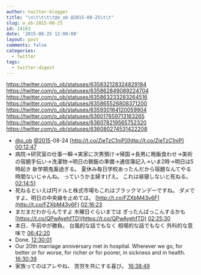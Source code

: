 ```yaml
---
author: twitter-blogger
title: "\n\t\t\t\t@o_ob @2015-08-25\t\t"
slug: o_ob-2015-08-25
id: 14163
date: '2015-08-25 12:00:00'
layout: post
comments: false
categories:
  - twitter
tags:
  - twitter-digest
---
```


https://twitter.com/o_ob/statuses/635832128324829184 https://twitter.com/o_ob/statuses/635862849089224704 https://twitter.com/o_ob/statuses/635863233283264516 https://twitter.com/o_ob/statuses/635865526808371200 https://twitter.com/o_ob/statuses/635930164120059904 https://twitter.com/o_ob/statuses/636017659713163265 https://twitter.com/o_ob/statuses/636078219565752320 https://twitter.com/o_ob/statuses/636080274531422208  

*   [@o_ob](https://twitter.com/o_ob) [@2015](https://twitter.com/2015)-08-24 [http://t.co/ZieTzC1niP](http://t.co/ZieTzC1niP) [00:12:47](https://twitter.com/o_ob/statuses/635832128324829184)
*   病院→研究室の仕事一瞬→実家に次男預け→帰国→長男に晩飯食わせ→美術の宿題手伝い→洗濯物→明日の朝飯の準備→通信簿記入→いま2時→明日は5時起き 新学期鬼畜過ぎる。 夏休み毎日学校あったんだから宿題なんてやる時間ないじゃんね。 っていうか主婦すげえ。 これは昼寝しないと死ねる。 [02:14:51](https://twitter.com/o_ob/statuses/635862849089224704)
*   死ねるといえば円ドルと株式市場もこれはブラックマンデーですね。 ダメですよ、明日の中央線を止めては。 [http://t.co/FZXbM43y6F](http://t.co/FZXbM43y6F) [02:16:23](https://twitter.com/o_ob/statuses/635863233283264516)
*   まだまだわからんですよ 木曜日ぐらいまでは ぎったんばっこんするかも [https://t.co/QPwAyehfTD](https://t.co/QPwAyehfTD) [02:25:30](https://twitter.com/o_ob/statuses/635865526808371200)
*   本日、午前中が勝負。 台風的な話でもなく 相場的な話でもなく 外科的な意味で [06:42:20](https://twitter.com/o_ob/statuses/635930164120059904)
*   Done. [12:30:01](https://twitter.com/o_ob/statuses/636017659713163265)
*   Our 20th marriage anniversary met in hospital. Wherever we go, for better or for worse, for richer or for poorer, in sickness and in health. [16:30:39](https://twitter.com/o_ob/statuses/636078219565752320)
*   家族ってのはアレやね、 苦労を共にする喜び。 [16:38:49](https://twitter.com/o_ob/statuses/636080274531422208)